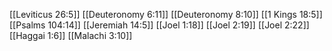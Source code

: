 [[Leviticus 26:5]]
[[Deuteronomy 6:11]]
[[Deuteronomy 8:10]]
[[1 Kings 18:5]]
[[Psalms 104:14]]
[[Jeremiah 14:5]]
[[Joel 1:18]]
[[Joel 2:19]]
[[Joel 2:22]]
[[Haggai 1:6]]
[[Malachi 3:10]]
